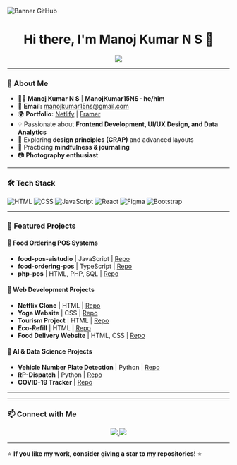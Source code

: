 <!--- ------------------------------------------------------------------------------------------------------------------------------------------------------ -->
<!--- -- Custom Designed Banner ---------------------------------------------------------------------------------------------------------------------------- -->
<!--- ------------------------------------------------------------------------------------------------------------------------------------------------------ -->

![Banner GitHub](https://repository-images.githubusercontent.com/588181932/e36ec678-7984-4cdd-8e4c-a3932772ff8e)

<!--- ------------------------------------------------------------------------------------------------------------------------------------------------------ -->
<!--- -- Visitor Badge + Links ----------------------------------------------------------------------------------------------------------------------------- -->
<!--- ------------------------------------------------------------------------------------------------------------------------------------------------------ -->

<h1 align="center">Hi there, I'm Manoj Kumar N S 👋</h1>
<p align="center">
  <img src="https://readme-typing-svg.herokuapp.com?color=%2336BCF7&size=25&center=true&vCenter=true&lines=Frontend+Developer;UI%2FUX+Enthusiast;Data+Analytics+Learner" />
</p>

---

### 🚀 About Me
- 👨‍💻 **Manoj Kumar N S** | **ManojKumar15NS · he/him**
- 📧 **Email:** [manojkumar15ns@gmail.com](mailto:manojkumar15ns@gmail.com)
- 🌍 **Portfolio:** [Netlify](https://manojkumarns.netlify.app/) | [Framer](https://manojkumarns.framer.website/)
- 💡 Passionate about **Frontend Development, UI/UX Design, and Data Analytics**
- 🎨 Exploring **design principles (CRAP)** and advanced layouts
- 📝 Practicing **mindfulness & journaling**
- 📷 **Photography enthusiast**

---

### 🛠️ Tech Stack

![HTML](https://img.shields.io/badge/HTML5-E34F26?style=for-the-badge&logo=html5&logoColor=white)
![CSS](https://img.shields.io/badge/CSS3-%231572B6.svg?style=for-the-badge&logo=css3&logoColor=white)
![JavaScript](https://img.shields.io/badge/JavaScript-F7DF1E?style=for-the-badge&logo=javascript&logoColor=black)
![React](https://img.shields.io/badge/React-%2320232a.svg?style=for-the-badge&logo=react&logoColor=%2361DAFB)
![Figma](https://img.shields.io/badge/Figma-%23F24E1E.svg?style=for-the-badge&logo=figma&logoColor=white)
![Bootstrap](https://img.shields.io/badge/Bootstrap-563D7C?style=for-the-badge&logo=bootstrap&logoColor=white)

---

### 📌 Featured Projects

#### 🍔 Food Ordering POS Systems
- **food-pos-aistudio** | JavaScript | [Repo](https://github.com/ManojKumar15NS/food-pos-aistudio)
- **food-ordering-pos** | TypeScript | [Repo](https://github.com/ManojKumar15NS/food-ordering-pos)
- **php-pos** | HTML, PHP, SQL | [Repo](https://github.com/ManojKumar15NS/php-pos)

#### 🎨 Web Development Projects
- **Netflix Clone** | HTML | [Repo](https://github.com/ManojKumar15NS/netflix-clone-demo)
- **Yoga Website** | CSS | [Repo](https://github.com/ManojKumar15NS/yoga-website-demo)
- **Tourism Project** | HTML | [Repo](https://github.com/ManojKumar15NS/Tourism-project)
- **Eco-Refill** | HTML | [Repo](https://github.com/ManojKumar15NS/Eco-refill)
- **Food Delivery Website** | HTML, CSS | [Repo](https://github.com/ManojKumar15NS/food-delivary-website)

#### 🔬 AI & Data Science Projects
- **Vehicle Number Plate Detection** | Python | [Repo](https://github.com/ManojKumar15NS/Vehicle-number-Plate-Detection)
- **RP-Dispatch** | Python | [Repo](https://github.com/ManojKumar15NS/RP-Dispatch-)
- **COVID-19 Tracker** | [Repo](https://github.com/ManojKumar15NS/covid-19)

---


---

### 📫 Connect with Me
<p align="center">
  <a href="https://www.linkedin.com/in/manoj-kumar-n-s/">
    <img src="https://img.shields.io/badge/LinkedIn-%230077B5.svg?style=for-the-badge&logo=linkedin&logoColor=white" />
  </a>
  <a href="mailto:manojkumar15ns@gmail.com">
    <img src="https://img.shields.io/badge/Gmail-D14836?style=for-the-badge&logo=gmail&logoColor=white" />
  </a>
</p>

---

⭐ **If you like my work, consider giving a star to my repositories!** ⭐
